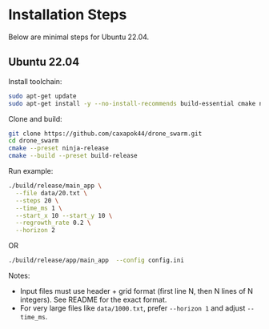 # Installation Steps

Below are minimal steps for Ubuntu 22.04.

## Ubuntu 22.04

Install toolchain:
```bash
sudo apt-get update
sudo apt-get install -y --no-install-recommends build-essential cmake ninja-build
```

Clone and build:
```bash
git clone https://github.com/caxapok44/drone_swarm.git
cd drone_swarm
cmake --preset ninja-release
cmake --build --preset build-release
```

Run example:
```bash
./build/release/main_app \
  --file data/20.txt \
  --steps 20 \
  --time_ms 1 \
  --start_x 10 --start_y 10 \
  --regrowth_rate 0.2 \
  --horizon 2
```
OR
```bash
./build/release/app/main_app  --config config.ini 
```
Notes:
- Input files must use header + grid format (first line N, then N lines of N integers). See README for the exact format.
- For very large files like `data/1000.txt`, prefer `--horizon 1` and adjust `--time_ms`.
